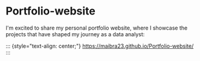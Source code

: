 # Portfolio-website

I'm excited to share my personal portfolio website, where I showcase the projects that have shaped my journey as a data analyst:

::: {style="text-align: center;"}
<a href="https://maibra23.github.io/Portfolio-website/" target="_blank">https://maibra23.github.io/Portfolio-website/</a>
:::
